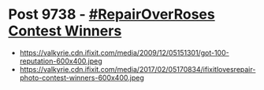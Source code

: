 # Post 9738 - [#RepairOverRoses Contest Winners](https://www.ifixit.com/News/9738/repairoverroses-contest-winners)

- https://valkyrie.cdn.ifixit.com/media/2009/12/05151301/got-100-reputation-600x400.jpeg
- https://valkyrie.cdn.ifixit.com/media/2017/02/05170834/ifixitlovesrepair-photo-contest-winners-600x400.jpeg
